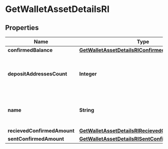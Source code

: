 

# GetWalletAssetDetailsRI


## Properties

Name | Type | Description | Notes
------------ | ------------- | ------------- | -------------
**confirmedBalance** | [**GetWalletAssetDetailsRIConfirmedBalance**](GetWalletAssetDetailsRIConfirmedBalance.md) |  | 
**depositAddressesCount** | **Integer** | Specifies the count of deposit addresses in the Wallet. | 
**name** | **String** | Defines the name of the Wallet given to it by the user. | 
**recievedConfirmedAmount** | [**GetWalletAssetDetailsRIRecievedConfirmedAmount**](GetWalletAssetDetailsRIRecievedConfirmedAmount.md) |  | 
**sentConfirmedAmount** | [**GetWalletAssetDetailsRISentConfirmedAmount**](GetWalletAssetDetailsRISentConfirmedAmount.md) |  | 



